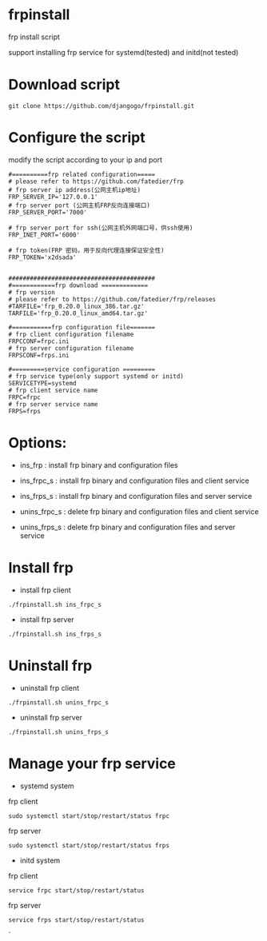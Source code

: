 # frpinstall
frp install script

support installing frp service for systemd(tested) and initd(not tested)

# Download script

`git clone https://github.com/djangogo/frpinstall.git
`

# Configure the script
modify the script according to your ip and port 
```
#==========frp related configuration=====
# please refer to https://github.com/fatedier/frp
# frp server ip address(公网主机ip地址)
FRP_SERVER_IP='127.0.0.1'
# frp server port (公网主机FRP反向连接端口)
FRP_SERVER_PORT='7000'

# frp server port for ssh(公网主机外网端口号，供ssh使用)
FRP_INET_PORT='6000'

# frp token(FRP 密码，用于反向代理连接保证安全性)
FRP_TOKEN='x2dsada'


#########################################
#============frp download =============
# frp version
# please refer to https://github.com/fatedier/frp/releases
#TARFILE='frp_0.20.0_linux_386.tar.gz'
TARFILE='frp_0.20.0_linux_amd64.tar.gz'

#===========frp configuration file=======
# frp client configuration filename
FRPCCONF=frpc.ini
# frp server configuration filename
FRPSCONF=frps.ini

#=========service configuration =========
# frp service type(only support systemd or initd)
SERVICETYPE=systemd
# frp client service name
FRPC=frpc
# frp server service name
FRPS=frps
```

# Options:
* ins_frp : install frp binary and configuration files

* ins_frpc_s : install frp binary and configuration files and client service

* ins_frps_s : install frp binary and configuration files and server service

* unins_frpc_s : delete frp binary and configuration files and client service

* unins_frps_s : delete frp binary and configuration files and server service

# Install frp
* install frp client

`
./frpinstall.sh ins_frpc_s
`

* install frp server

`
./frpinstall.sh ins_frps_s
`

# Uninstall frp

* uninstall frp client

`
./frpinstall.sh unins_frpc_s
`

* uninstall frp server


`
./frpinstall.sh unins_frps_s
`

# Manage your frp service
* systemd system

 frp client
 
`
sudo systemctl start/stop/restart/status frpc
`

 frp server
 
`
sudo systemctl start/stop/restart/status frps
`

* initd system

 frp client
 
`
service frpc start/stop/restart/status
`



 frp server
 
`
service frps start/stop/restart/status
`


`


